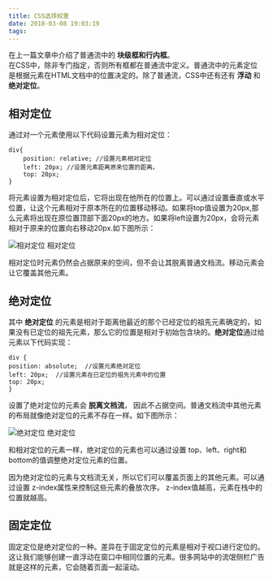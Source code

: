 ```yaml
---
title: CSS选择权重
date: 2018-03-08 19:03:19
tags:
---
```

在上一篇文章中介绍了普通流中的 **块级框和行内框**。<br/>
在CSS中，除非专门指定，否则所有框都在普通流中定义。普通流中的元素定位是根据元素在HTML文档中的位置决定的。除了普通流，CSS中还有还有 **浮动** 和 **绝对定位**。

 ## 相对定位
 通过对一个元素使用以下代码设置元素为相对定位：

 	div{
		position: relative; //设置元素相对定位
		left: 20px; //设置元素距离原来位置的距离。
		top: 20px;
	}

将元素设置为相对定位后，它将出现在他所在的位置上。可以通过设置垂直或水平位置，让这个元素相对于原本所在的位置移动移动。如果将top值设置为20px,那么元素将出现在原位置顶部下面20px的地方。如果将left设置为20px，会将元素相对于原来的位置向右移动20px.如下图所示：

![](img/相对定位.jpg "相对定位")
相对定位

相对定位时元素仍然会占据原来的空间，但不会让其脱离普通文档流。移动元素会让它覆盖其他元素。
## 绝对定位
其中 **绝对定位** 的元素是相对于距离他最近的那个已经定位的祖先元素确定的，如果没有已定位的祖先元素，那么它的位置是相对于初始包含块的。**绝对定位**通过给元素以下代码实现：

	div {
 	position: absolute;  //设置元素绝对定位
	left: 20px;  //设置元素在已定位的祖先元素中的位置
	top: 20px;
	}

设置了绝对定位的元素会 **脱离文档流**， 因此不占据空间。普通文档流中其他元素的布局就像绝对定位的元素不存在一样。如下图所示：

![](img/绝对定位.jpg "绝对定位")
绝对定位

和相对定位的元素一样，绝对定位的元素也可以通过设置 top、left、right和bottom的值调整绝对定位元素的位置。

因为绝对定位的元素与文档流无关，所以它们可以覆盖页面上的其他元素。可以通过设置 z-index属性来控制这些元素的叠放次序。 z-index值越高，元素在栈中的位置就越高。

## 固定定位

固定定位是绝对定位的一种。差异在于固定定位的元素是相对于视口进行定位的。这让我们能够创建一直浮动在窗口中相同位置的元素。很多网站中的流氓侧栏广告就是这样的元素，它会随着页面一起滚动。
